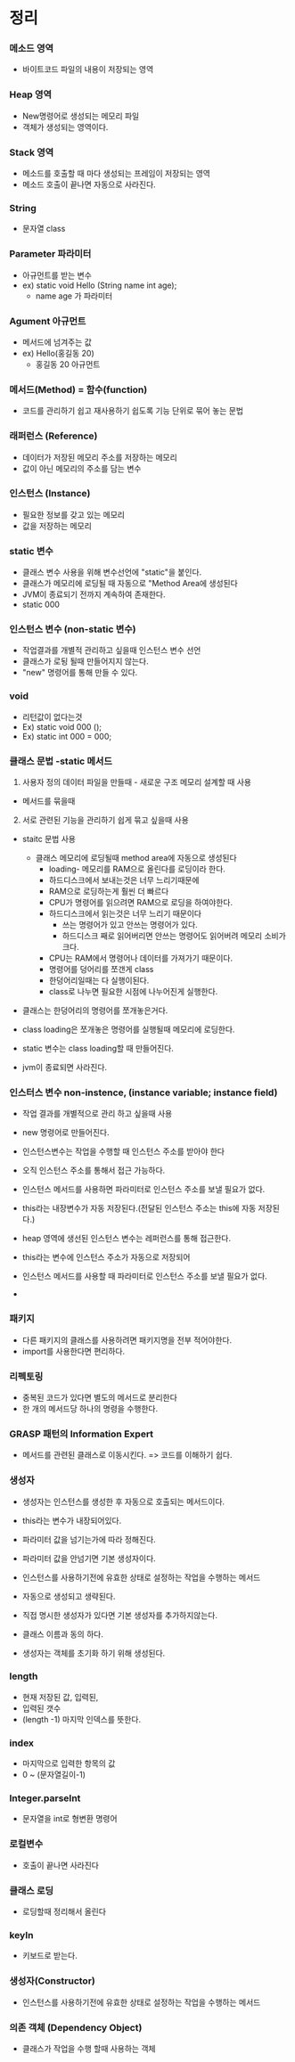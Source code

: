 # 정리


### 메소드 영역
- 바이트코드 파일의 내용이 저장되는 영역

### Heap 영역
- New명령어로 생성되는 메모리 파일
- 객체가 생성되는 영역이다.

### Stack 영역
- 메소드를 호출할 때 마다 생성되는 프레임이 저장되는 영역
- 메소드 호출이 끝나면 자동으로 사라진다.

### String
  - 문자열 class

### Parameter 파라미터
  - 아규먼트를 받는 변수
  - ex) static void Hello (String name int age);
    - name age 가 파라미터

### Agument 아규먼트
  - 메서드에 넘겨주는 값
  - ex) Hello(홍길동 20)
    - 홍길동 20 아규먼트

### 메서드(Method) = 함수(function)
  - 코드를 관리하기 쉽고 재사용하기 쉽도록 기능 단위로 묶어 놓는 문법

### 래퍼런스 (Reference)
  - 데이터가 저장된 메모리 주소를 저장하는 메모리
  - 값이 아닌 메모리의 주소를 담는 변수

### 인스턴스 (Instance)
  - 필요한 정보를 갖고 있는 메모리
  - 값을 저장하는 메모리

### static 변수
  - 클래스 변수 사용을 위해 변수선언에 "static"을 붙인다.
  - 클래스가 메모리에 로딩될 때 자동으로 "Method Area에 생성된다
  - JVM이 종료되기 전까지 계속하여 존재한다.
  - static 000

### 인스턴스 변수 (non-static 변수)
  - 작업결과를 개별적 관리하고 싶을때 인스턴스 변수 선언
  - 클래스가 로됭 될때 만들어지지 않는다.
  - "new" 명령어를 통해 만들 수 있다.

### void
  - 리턴값이 없다는것 
  - Ex) static void 000 ();
  - Ex) static int 000 = 000;

### 클래스 문법 -static 메서드
  1. 사용자 정의 데이터 파일을 만들때
    - 새로운 구조 메모리 설계할 때 사용
  - 메서드를 묶을때
  2. 서로 관련된 기능을 관리하기 쉽게 묶고 싶을때 사용
  - staitc 문법 사용
    - 클래스 메모리에 로딩될때 method area에 자동으로 생성된다
      - loading- 메모리를 RAM으로 올린다를 로딩이라 한다.
      - 하드디스크에서 보내는것은 너무 느리기때문에 
      - RAM으로  로딩하는게 훨씬 더 빠르다
      - CPU가 명령어를 읽으려면 RAM으로 로딩을 하여야한다. 
      - 하드디스크에서 읽는것은 너무 느리기 때문이다
         - 쓰는 명령어가 있고 안쓰는 명령어가 있다.
         - 하드디스크 째로 읽어버리면 안쓰는 명령어도 읽어버려 메모리 소비가 크다.
      - CPU는 RAM에서 명령어나 데이터를 가져가기 때문이다.
      - 명령어를 덩어리를 쪼갠게 class 
      - 한덩어리일때는 다 실행이된다.
      - class로 나누면 필요한 시점에 나누어진게 실행한다.

- 클래스는 한덩어리의 명령어를 쪼개놓은거다.
- class loading은 쪼개놓은 명령어를 실행될때 메모리에 로딩한다.
- static 변수는 class loading할 때 만들어진다. 
- jvm이 종료되면 사라진다.

### 인스터스 변수 non-instence, (instance variable; instance field)
  - 작업 결과를 개별적으로 관리 하고 싶을때 사용
  - new 명령어로 만들어진다.
  - 인스턴스변수는 작업을 수행할 때 인스턴스 주소를 받아야 한다
  - 오직 인스턴스 주소를 통해서 접근 가능하다.
  - 인스턴스 메서드를 사용하면 파라미터로 인스턴스 주소를 보낼 필요가 없다.
  - this라는 내장변수가 자동 저장된다.(전달된 인스턴스 주소는 this에 자동 저장된다.)
  - heap 영역에 생선된 인스턴스 변수는 레퍼런스를 통해 접근한다.

  - this라는 변수에 인스턴스 주소가 자동으로 저장되어 
  - 인스턴스 메서드를 사용할 때 파라미터로 인스턴스 주소를 보낼 필요가 없다.
  - 

### 패키지
  - 다른 패키지의 클래스를 사용하려면 패키지명을 전부 적어야한다.
  - import를 사용한다면 편리하다.

### 리펙토링
  - 중복된 코드가 있다면 별도의 메서드로 분리한다
  - 한 개의 메서드당 하나의 명령을 수행한다.

### GRASP 패턴의 Information Expert
  - 메서드를 관련된 클래스로 이동시킨다. => 코드를 이해하기 쉽다.

### 생성자
  - 생성자는 인스턴스를 생성한 후 자동으로 호출되는 메서드이다.
  - this라는 변수가 내장되어있다.
  - 파라미터 값을 넘기는가에 따라 정해진다.
  - 파라미터 값을 안넘기면 기본 생성자이다.
  - 인스턴스를 사용하기전에 유효한 상태로 설정하는 작업을 수행하는 메서드
  - 자동으로 생성되고 생략된다.

  - 직접 명시한 생성자가 있다면 기본 생성자를 추가하지않는다.
  - 클래스 이름과 동의 하다.
  - 생성자는 객체를 초기화 하기 위해 생성된다.

### length
  - 현재 저장된 값, 입력된, 
  -  입력된 갯수
  - (length -1) 마지막 인덱스를 뜻한다.

### index
  - 마지막으로 입력한 항목의 값
  - 0 ~ (문자열길이-1)


### Integer.parseInt
  - 문자열을 int로 형변환 명령어

### 로컬변수
  - 호출이 끝나면 사라진다

### 클래스 로딩
  - 로딩할때 정리해서 올린다

### keyIn
  - 키보드로 받는다.

### 생성자(Constructor)
  - 인스턴스를 사용하기전에 유효한 상태로 설정하는 작업을 수행하는 메서드

### 의존 객체 (Dependency Object)
  - 클래스가 작업을 수행 할때 사용하는 객체